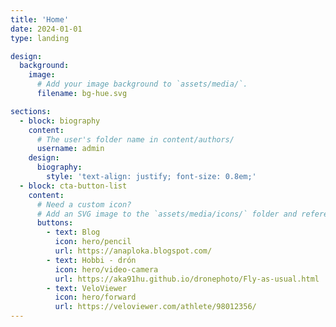 ```yaml
---
title: 'Home'
date: 2024-01-01
type: landing

design:
  background:
    image:
      # Add your image background to `assets/media/`.
      filename: bg-hue.svg

sections:
  - block: biography
    content:
      # The user's folder name in content/authors/
      username: admin
    design:
      biography:
        style: 'text-align: justify; font-size: 0.8em;'
  - block: cta-button-list
    content:
      # Need a custom icon?
      # Add an SVG image to the `assets/media/icons/` folder and reference it in the `icon` field below
      buttons:
        - text: Blog
          icon: hero/pencil
          url: https://anaploka.blogspot.com/
        - text: Hobbi - drón
          icon: hero/video-camera
          url: https://aka91hu.github.io/dronephoto/Fly-as-usual.html
        - text: VeloViewer
          icon: hero/forward
          url: https://veloviewer.com/athlete/98012356/
---
```

